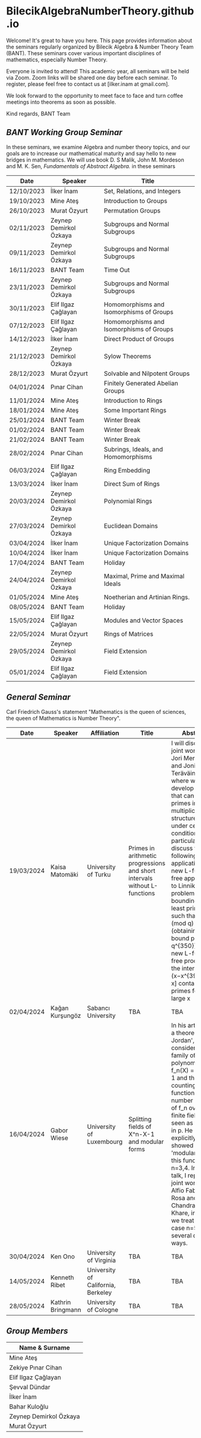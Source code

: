 # BilecikAlgebraNumberTheory.github.io


Welcome! It's great to have you here. This page provides information about the seminars regularly organized by Bilecik Algebra & Number Theory Team (BANT). These seminars cover various important disciplines of mathematics, especially Number Theory.

Everyone is invited to attend! This academic year, all seminars will be held via Zoom. Zoom links will be shared one day before each seminar. To register, please feel free to contact us at [ilker.inam at gmail.com].

We look forward to the opportunity to meet face to face and turn coffee meetings into theorems as soon as possible.

Kind regards,
BANT Team

## *BANT Working Group Seminar*

In these seminars, we examine Algebra and number theory topics, and our goals are to increase our mathematical maturity and say hello to new bridges in mathematics. We will use book D. S Malik, John M. Mordeson and M. K. Sen, *Fundamentals of Abstract Algebra.* in these seminars

| Date       | Speaker                    | Title                                     |
|------------|----------------------------|--------------------------------------------|
| 12/10/2023 | İlker İnam                 | Set, Relations, and Integers                |
| 19/10/2023 | Mine Ateş                  | Introduction to Groups                      |
| 26/10/2023 | Murat Özyurt               | Permutation Groups                           |
| 02/11/2023 | Zeynep Demirkol Özkaya     | Subgroups and Normal Subgroups               |
| 09/11/2023 | Zeynep Demirkol Özkaya     | Subgroups and Normal Subgroups               |
| 16/11/2023 | BANT Team                  | Time Out                    |
| 23/11/2023 | Zeynep Demirkol Özkaya     | Subgroups and Normal Subgroups               |
| 30/11/2023 | Elif Ilgaz Çağlayan        | Homomorphisms and Isomorphisms of Groups    |
| 07/12/2023 | Elif Ilgaz Çağlayan        | Homomorphisms and Isomorphisms of Groups    |
| 14/12/2023 | İlker İnam                 | Direct Product of Groups                     |
| 21/12/2023 | Zeynep Demirkol Özkaya     | Sylow Theorems                              |
| 28/12/2023 | Murat Özyurt               | Solvable and Nilpotent Groups                |
| 04/01/2024 | Pınar Cihan                | Finitely Generated Abelian Groups            |
| 11/01/2024 | Mine Ateş                  | Introduction to Rings                        |
| 18/01/2024 | Mine Ateş                  | Some Important Rings                        |
| 25/01/2024 | BANT Team                  | Winter Break                                |
| 01/02/2024 | BANT Team                  | Winter Break                                 |
| 21/02/2024 | BANT Team                  | Winter Break                                 |
| 28/02/2024 | Pınar Cihan                | Subrings, Ideals, and Homomorphisms          |
| 06/03/2024 | Elif Ilgaz Çağlayan        | Ring Embedding                               |
| 13/03/2024 | İlker İnam                 | Direct Sum of Rings                          |
| 20/03/2024 | Zeynep Demirkol Özkaya     | Polynomial Rings                             |
| 27/03/2024    |Zeynep Demirkol Özkaya     | Euclidean Domains    |
| 03/04/2024   | İlker İnam       | Unique Factorization Domains    |
|10/04/2024     | İlker İnam       | Unique Factorization Domains    |
|17/04/2024     |BANT Team       |   Holiday   |
|24/04/2024     |Zeynep Demirkol Özkaya     |Maximal, Prime and Maximal Ideals     |
|01/05/2024     | Mine Ateş      | Noetherian and Artinian Rings.   |
|08/05/2024     |BANT Team       |  Holiday    |
|15/05/2024     |Elif Ilgaz Çağlayan      | Modules and Vector Spaces     |
|22/05/2024     |Murat Özyurt      |Rings of Matrices     |
|29/05/2024      |Zeynep Demirkol Özkaya     | Field Extension     |
|05/01/2024      | Elif Ilgaz Çağlayan     | Field Extension    |




## *General Seminar*

Carl Friedrich Gauss's statement "Mathematics is the queen of sciences, the queen of Mathematics is Number Theory". 


| Date       | Speaker              | Affiliation                | Title                                           | Abstract                                  |
| -----------| -------------------- | -------------------------- | ----------------------------------------------- | ----------------------------------------- |
| 19/03/2024 | Kaisa Matomäki       | University of Turku        | Primes in arithmetic progressions and short intervals without L-functions                                            |  I will discuss my joint work with Jori Merikoski and Joni Teräväinen where we develop a sieve that can detect primes in multiplicatively structured sets under certain conditions. In particular I will discuss the following two applications: a new L-function free approach to Linnik's problem of bounding the least prime p such that p ≡ a (mod q) (obtaining the bound p << q^{350}) and a new L-function free proof that the interval (x−x^{39/40}, x] contains primes for every large x                                            |
| 02/04/2024 | Kağan Kurşungöz       | Sabancı University        | TBA                                             |    TBA                                          |
| 16/04/2024 | Gabor Wiese           | University of Luxembourg   | Splitting fields of X^n-X-1 and modular forms  | In his article 'On a theorem of Jordan', Serre considered the family of polynomials f_n(X) = X^n-X-1 and the counting function of the number of roots of f_n over the finite field F_p, seen as function in p. He explicitly showed the 'modularity' of this function for n=3,4. In this talk, I report on joint work with Alfio Fabio La Rosa and Chandrashekhar Khare, in which we treat the case n=5 in several different ways.                                            |
| 30/04/2024 | Ken Ono               | University of Virginia     | TBA                                             | TBA                                             |
| 14/05/2024 | Kenneth Ribet         | University of California, Berkeley | TBA                                |      TBA                                        |
| 28/05/2024 | Kathrin Bringmann     | University of Cologne       | TBA                                             |    TBA                                          |




## *Group Members*


| Name & Surname           |
| ------------------------ |
| Mine Ateş                |
| Zekiye Pınar Cihan       |
| Elif Ilgaz Çağlayan      |
| Şevval Dündar            |
| İlker İnam               |
| Bahar Kuloğlu            |
| Zeynep Demirkol Özkaya   |
| Murat Özyurt             |
















